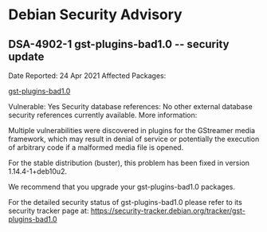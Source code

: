 
Debian Security Advisory
========================


DSA-4902-1 gst-plugins-bad1.0 -- security update
------------------------------------------------



Date Reported:
24 Apr 2021
Affected Packages:

[gst-plugins-bad1.0](https://packages.debian.org/src:gst-plugins-bad1.0)

Vulnerable:
Yes
Security database references:
No other external database security references currently available.
More information:

Multiple vulnerabilities were discovered in plugins for the GStreamer
media framework, which may result in denial of service or potentially
the execution of arbitrary code if a malformed media file is opened.


For the stable distribution (buster), this problem has been fixed in
version 1.14.4-1+deb10u2.


We recommend that you upgrade your gst-plugins-bad1.0 packages.


For the detailed security status of gst-plugins-bad1.0 please refer to
its security tracker page at:
<https://security-tracker.debian.org/tracker/gst-plugins-bad1.0>





